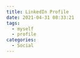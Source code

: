 ```yaml
---
title: LinkedIn Profile
date: 2021-04-31 08:33:21
tags:
  - myself
  - profile
categories:
  - Social
---
```


<script src="https://platform.linkedin.com/badges/js/profile.js" async defer type="text/javascript"></script>
<div style="width:100%;justify-content:space-around;display:flex;">
  <div style="display:inline-block;width:250px;margin:10px;">
    <div class="badge-base LI-profile-badge" data-locale="en_US" data-size="small" data-theme="light" data-type="VERTICAL" data-vanity="lucetre" data-version="v1"><a class="badge-base__link LI-simple-link" href="https://kr.linkedin.com/in/lucetre?trk=profile-badge"> </a></div>
  </div>
  <div style="display:inline-block;width:250px;margin:10px">
    <div class="badge-base LI-profile-badge" data-locale="en_US" data-size="small" data-theme="dark" data-type="VERTICAL" data-vanity="lucetre" data-version="v1"><a class="badge-base__link LI-simple-link" href="https://kr.linkedin.com/in/lucetre?trk=profile-badge"> </a></div>
  </div>
</div>
